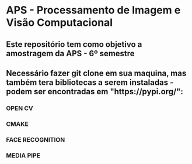 # APS - Processamento de Imagem e Visão Computacional

<h2>Este repositório tem como objetivo a amostragem da APS - 6º semestre</h2>


<h2> Necessário fazer git clone em sua maquina, mas também tera bibliotecas a serem instaladas - podem ser encontradas em "https://pypi.org/": </h2>
<h3>OPEN CV</h3>
<h3>CMAKE</h3>
<h3>FACE RECOGNITION</h3>
<h3>MEDIA PIPE</h3>
